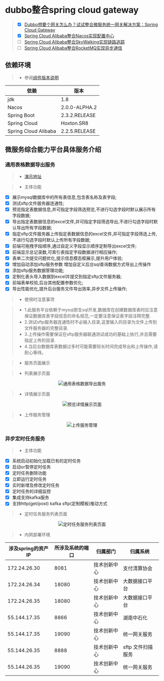 #  dubbo整合spring cloud gateway

> - [x] [Dubbo想要个网关怎么办？试试整合微服务统一网关解决方案：Spring Cloud Gateway](https://blog.liudongyang.top/zh/spring-boot-nacos/%E5%BE%AE%E6%9C%8D%E5%8A%A1%E7%BB%9F%E4%B8%80%E6%9C%8D%E5%8A%A1%E7%BD%91%E5%85%B3%E6%90%AD%E5%BB%BA.html)
> - [x] [Spring Cloud Alibaba整合Nacos实现配置中心](https://blog.liudongyang.top/zh/spring-cloud-alibaba/Nacos-Config-%E6%9C%8D%E5%8A%A1%E7%AB%AF%E5%88%9D%E5%A7%8B%E5%8C%96.html#%E5%88%86%E5%B8%83%E5%BC%8F%E9%85%8D%E7%BD%AE%E4%B8%AD%E5%BF%83)
> - [ ] [Spring Cloud Alibaba整合SkyWalking实现链路追踪](https://blog.liudongyang.top/zh/spring-cloud-alibaba/%E4%B8%BA%E4%BB%80%E4%B9%88%E9%9C%80%E8%A6%81%E9%93%BE%E8%B7%AF%E8%BF%BD%E8%B8%AA.html)
> - [ ] [Spring Cloud Alibaba整合RocketMQ实现异步通信](https://blog.liudongyang.top/zh/spring-cloud-alibaba/%E6%B6%88%E6%81%AF%E9%98%9F%E5%88%97%E7%9A%84%E6%B5%81%E6%B4%BE.html)

## 依赖环境

>* 参阅[组件版本说明](https://github.com/alibaba/spring-cloud-alibaba/wiki/%E7%89%88%E6%9C%AC%E8%AF%B4%E6%98%8E)

|依赖|版本|
|---|---|
| jdk                 |1.8|
| Nacos               |2.0.0-ALPHA.2|
| Spring Boot         |2.3.2.RELEASE|
| Spring Cloud        |Hoxton.SR8|
| Spring Cloud Alibaba|2.2.5.RELEASE|

## 微服务综合能力平台具体服务介绍

### 通用表格数据导出服务

>* [演示地址](http://nacos.liudongyang.top:8081)

>* 主体功能

- [x] 展示mysql数据库中的所有表信息,包含表名称及表字段;
- [x] 测试sftp文件服务器连通性;
- [x] 预览指定表数据信息,并可指定字段筛选预览,不进行勾选字段时默认展示所有字段数据;
- [x] 导出指定表数据信息的excel文件,并可指定字段筛选导出,不进行勾选字段时默认导出所有字段数据;
- [x] 指定sftp文件服务器上传指定表数据信息的excel文件,并可指定字段筛选上传,不进行勾选字段时默认上传所有字段数据;
- [x] 前端可拖拽字段顺序,通过自定义字段显示顺序定制导出excel文件;
- [x] 前端显示总记录数,可索引表指定字段数据进行相应操作;
- [x] 表单二次提交问题优化,提示信息模态框展示,提升用户体验;
- [x] 增加自动添加sftp服务参数 增加自定义后台sql查询数据方式导出上传操作
- [x] 添加sftp服务数据管理功能;
- [x] 定制化表头导入数据到excel并提交到指定sftp文件服务器;
- [x] 前端表单校验,后台其他配置参数优化;
- [x] 导出性能优化,提升后台服务文件导出效率,异步文件上传操作;

>* 使用时注意事项
    
>* 1.此服务平台依赖于mysql原生sql开发,数据库在创建数据库表时应注意保证数据库表字段信息的命名规范,一定要注意保证表字段注释完整.
>* 2.测试sftp服务器连通性时不必输入目录,这里输入的目录为文件上传到文件服务器的完整目录.
>* 3.上传操作需要保证在sftp服务器联通测试成功的基础上执行,并且需要指定上传的目录.
>* 4.当后台数据库表数据过多时可能需要较长时间完成导出和上传操作,请耐心等待。

>* 服务页面展示

>* 列表展示页面

<p align="center"><img src="https://cdn.jsdelivr.net/gh/gitldy1013/dubboSpringCloud@main/docs/通用表格数据导出服务.jpg" alt="通用表格数据导出服务"></p>

>* 详情展示页面
<p align="center"><img src="https://cdn.jsdelivr.net/gh/gitldy1013/dubboSpringCloud@main/docs/预览详情展示页面.jpg" alt="预览详情展示页面"></p>

>* 上传服务管理
<p align="center"><img src="https://cdn.jsdelivr.net/gh/gitldy1013/dubboSpringCloud@main/docs/上传服务管理.jpg" alt="上传服务管理"></p>


### 异步定时任务服务

>* 主体功能

- [x] 系统启动初始化加载已有的定时任务
- [x] 启动or暂停定时任务
- [x] 定时任务删除功能
- [x] 立即运行定时任务
- [x] 实时新增及修改定时任务
- [x] 定时任务的详细监控
- [x] 集成支持kafka服务
- [x] 支持http(get/post) kafka sftp(定制模板)推动方式 

>* 定时任务服务列表页面
<p align="center"><img src="https://cdn.jsdelivr.net/gh/gitldy1013/dubboSpringCloud@main/docs/定时任务服务列表页面.jpg" alt="定时任务服务列表页面"></p>

>* 内网部署环境

|涉及spring的资产IP|所涉及系统的端口|归属部门|归属系统|
|---|---|---|---|
|172.24.26.30|8081|技术创新中心|支付清算协会|
|172.24.26.34|18080|技术创新中心|大数据接口平台|
|172.24.26.35|18080|技术创新中心|大数据接口平台|
|55.144.17.35|8866|技术创新中心|湖南中石化|
|55.144.17.35|19090|技术创新中心|统一网关服务|
|55.144.26.35|8888|技术创新中心|sftp 文件扫描服务|
|55.144.26.35|19090|技术创新中心|统一网关服务|
